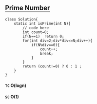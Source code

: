
## [Prime Number](https://www.geeksforgeeks.org/problems/prime-number2314/1)

```
class Solution{
    static int isPrime(int N){
        // code here
        int count=0;
        if(N==1)  return 0;
        for(int div=2;div*div<=N;div++){
            if(N%div==0){
                count++;
                break;
            }
        }
        return (count!=0) ? 0 : 1 ;
    }
}

```

#### `TC` O(logn)
#### `SC` O(1)
